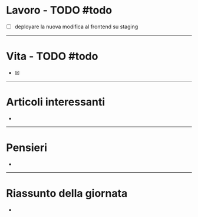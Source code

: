 # Lavoro - TODO #todo 
- [ ]  deployare la nuova modifica al frontend su staging

---

# Vita - TODO #todo 
- [x] 

---

# Articoli interessanti
- 

---

# Pensieri
-

---

# Riassunto della giornata
- 